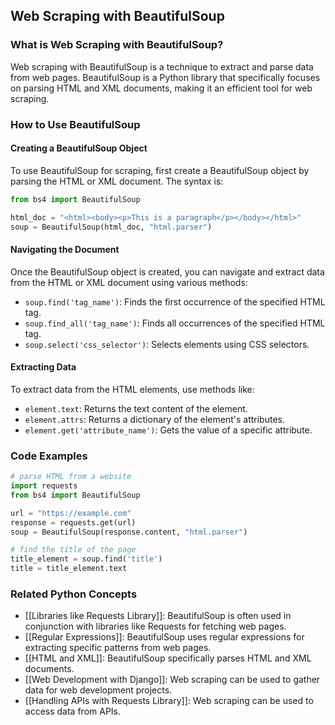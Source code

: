 ## Web Scraping with BeautifulSoup

### What is Web Scraping with BeautifulSoup?
Web scraping with BeautifulSoup is a technique to extract and parse data from web pages. BeautifulSoup is a Python library that specifically focuses on parsing HTML and XML documents, making it an efficient tool for web scraping.

### How to Use BeautifulSoup
#### Creating a BeautifulSoup Object
To use BeautifulSoup for scraping, first create a BeautifulSoup object by parsing the HTML or XML document. The syntax is:

```python
from bs4 import BeautifulSoup

html_doc = "<html><body><p>This is a paragraph</p></body></html>"
soup = BeautifulSoup(html_doc, "html.parser")
```

#### Navigating the Document
Once the BeautifulSoup object is created, you can navigate and extract data from the HTML or XML document using various methods:

- `soup.find('tag_name')`: Finds the first occurrence of the specified HTML tag.
- `soup.find_all('tag_name')`: Finds all occurrences of the specified HTML tag.
- `soup.select('css_selector')`: Selects elements using CSS selectors.

#### Extracting Data
To extract data from the HTML elements, use methods like:

- `element.text`: Returns the text content of the element.
- `element.attrs`: Returns a dictionary of the element's attributes.
- `element.get('attribute_name')`: Gets the value of a specific attribute.

### Code Examples
```python
# parse HTML from a website
import requests
from bs4 import BeautifulSoup

url = "https://example.com"
response = requests.get(url)
soup = BeautifulSoup(response.content, "html.parser")

# find the title of the page
title_element = soup.find('title')
title = title_element.text
```

### Related Python Concepts

- [[Libraries like Requests Library]]: BeautifulSoup is often used in conjunction with libraries like Requests for fetching web pages.
- [[Regular Expressions]]: BeautifulSoup uses regular expressions for extracting specific patterns from web pages.
- [[HTML and XML]]: BeautifulSoup specifically parses HTML and XML documents.
- [[Web Development with Django]]: Web scraping can be used to gather data for web development projects.
- [[Handling APIs with Requests Library]]: Web scraping can be used to access data from APIs.